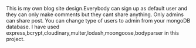 This is my own blog site design.Everybody can sign up as default user and they can only make comments but they cant share anything. Only admins can share post. You can change type of users to admin from your mongoDB database. I have used express,bcrypt,cloudinary,multer,lodash,moongoose,bodyparser in this project.  